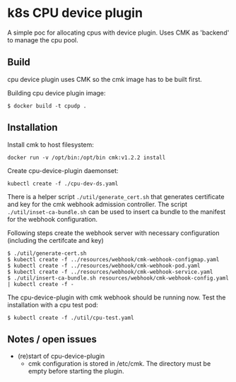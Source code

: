 # k8s CPU device plugin

A simple poc for allocating cpus with device plugin. Uses CMK as 'backend' to manage the cpu pool.

## Build

cpu device plugin uses CMK so the cmk image has to be built first.

Building cpu device plugin image:
```
$ docker build -t cpudp .
```

## Installation

Install cmk to host filesystem:

```
docker run -v /opt/bin:/opt/bin cmk:v1.2.2 install
```

Create cpu-device-plugin daemonset:
```
kubectl create -f ./cpu-dev-ds.yaml
```
There is a helper script ```./util/generate_cert.sh``` that generates certificate and key for the cmk webhook admission controller. The script ```./util/inset-ca-bundle.sh``` can be used to insert ca bundle to the manifest for the webhook configuration.

Following steps create the webhook server with necessary configuration (including the certifcate and key)
```
$ ./util/generate-cert.sh
$ kubectl create -f ../resources/webhook/cmk-webhook-configmap.yaml
$ kubectl create -f ../resources/webhook/cmk-webhook-pod.yaml
$ kubectl create -f ../resources/webhook/cmk-webhook-service.yaml
$ ./util/insert-ca-bundle.sh resources/webhook/cmk-webhook-config.yaml | kubectl create -f -
```
The cpu-device-plugin with cmk webhook should be running now. Test the installation with a cpu test pod:
```
$ kubectl create -f ./util/cpu-test.yaml
```

## Notes / open issues
* (re)start of cpu-device-plugin
  * cmk configuration is stored in /etc/cmk. The directory must be empty before starting the plugin.

